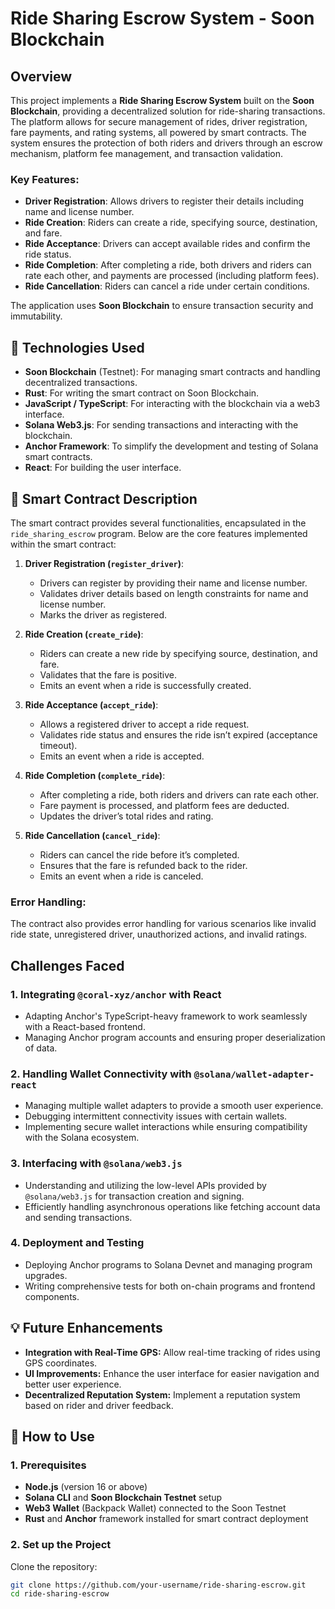 # Ride Sharing Escrow System - Soon Blockchain

## Overview

This project implements a **Ride Sharing Escrow System** built on the **Soon Blockchain**, providing a decentralized solution for ride-sharing transactions. The platform allows for secure management of rides, driver registration, fare payments, and rating systems, all powered by smart contracts. The system ensures the protection of both riders and drivers through an escrow mechanism, platform fee management, and transaction validation.

### **Key Features:**

- **Driver Registration**: Allows drivers to register their details including name and license number.
- **Ride Creation**: Riders can create a ride, specifying source, destination, and fare.
- **Ride Acceptance**: Drivers can accept available rides and confirm the ride status.
- **Ride Completion**: After completing a ride, both drivers and riders can rate each other, and payments are processed (including platform fees).
- **Ride Cancellation**: Riders can cancel a ride under certain conditions.
  
The application uses **Soon Blockchain** to ensure transaction security and immutability.


## 🚀 **Technologies Used**

- **Soon Blockchain** (Testnet): For managing smart contracts and handling decentralized transactions.
- **Rust**: For writing the smart contract on Soon Blockchain.
- **JavaScript / TypeScript**: For interacting with the blockchain via a web3 interface.
- **Solana Web3.js**: For sending transactions and interacting with the blockchain.
- **Anchor Framework**: To simplify the development and testing of Solana smart contracts.
- **React**: For building the user interface.


## 📜 **Smart Contract Description**

The smart contract provides several functionalities, encapsulated in the `ride_sharing_escrow` program. Below are the core features implemented within the smart contract:

1. **Driver Registration (`register_driver`)**: 
   - Drivers can register by providing their name and license number.
   - Validates driver details based on length constraints for name and license number.
   - Marks the driver as registered.

2. **Ride Creation (`create_ride`)**: 
   - Riders can create a new ride by specifying source, destination, and fare.
   - Validates that the fare is positive.
   - Emits an event when a ride is successfully created.

3. **Ride Acceptance (`accept_ride`)**: 
   - Allows a registered driver to accept a ride request.
   - Validates ride status and ensures the ride isn’t expired (acceptance timeout).
   - Emits an event when a ride is accepted.

4. **Ride Completion (`complete_ride`)**: 
   - After completing a ride, both riders and drivers can rate each other.
   - Fare payment is processed, and platform fees are deducted.
   - Updates the driver’s total rides and rating.

5. **Ride Cancellation (`cancel_ride`)**: 
   - Riders can cancel the ride before it’s completed.
   - Ensures that the fare is refunded back to the rider.
   - Emits an event when a ride is canceled.

### **Error Handling**:
The contract also provides error handling for various scenarios like invalid ride state, unregistered driver, unauthorized actions, and invalid ratings.

## Challenges Faced

### 1. **Integrating `@coral-xyz/anchor` with React**
   - Adapting Anchor's TypeScript-heavy framework to work seamlessly with a React-based frontend.
   - Managing Anchor program accounts and ensuring proper deserialization of data.

### 2. **Handling Wallet Connectivity with `@solana/wallet-adapter-react`**
   - Managing multiple wallet adapters to provide a smooth user experience.
   - Debugging intermittent connectivity issues with certain wallets.
   - Implementing secure wallet interactions while ensuring compatibility with the Solana ecosystem.

### 3. **Interfacing with `@solana/web3.js`**
   - Understanding and utilizing the low-level APIs provided by `@solana/web3.js` for transaction creation and signing.
   - Efficiently handling asynchronous operations like fetching account data and sending transactions.

### 4. **Deployment and Testing**
   - Deploying Anchor programs to Solana Devnet and managing program upgrades.
   - Writing comprehensive tests for both on-chain programs and frontend components.

## 💡 **Future Enhancements**
- **Integration with Real-Time GPS:** Allow real-time tracking of rides using GPS coordinates.
- **UI Improvements:** Enhance the user interface for easier navigation and better user experience.
- **Decentralized Reputation System:** Implement a reputation system based on rider and driver feedback.

## 🔧 **How to Use**

### **1. Prerequisites**
- **Node.js** (version 16 or above)
- **Solana CLI** and **Soon Blockchain Testnet** setup
- **Web3 Wallet** (Backpack Wallet) connected to the Soon Testnet
- **Rust** and **Anchor** framework installed for smart contract deployment

### **2. Set up the Project**
Clone the repository:

```bash
git clone https://github.com/your-username/ride-sharing-escrow.git
cd ride-sharing-escrow
